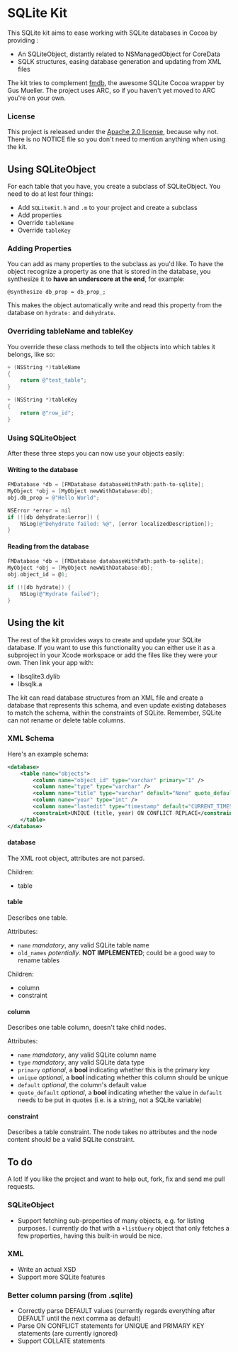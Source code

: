 SQLite Kit
==========

This SQLite kit aims to ease working with SQLite databases in Cocoa by providing :

* An SQLiteObject, distantly related to NSManagedObject for CoreData
* SQLK structures, easing database generation and updating from XML files

The kit tries to complement [fmdb], the awesome SQLite Cocoa wrapper by Gus Mueller. The project uses ARC, so if you haven't yet moved to ARC you're on your own.

### License ###

This project is released under the [Apache 2.0 license][apache], because why not. There is no NOTICE file so you don't need to mention anything when using the kit.

[fmdb]: https://github.com/ccgus/fmdb
[apache]: http://www.apache.org/licenses/LICENSE-2.0.html


Using SQLiteObject
------------------

For each table that you have, you create a subclass of SQLiteObject. You need to do at lest four things:

* Add `SQLiteKit.h` and `.m` to your project and create a subclass
* Add properties
* Override `tableName`
* Override `tableKey`


### Adding Properties ###

You can add as many properties to the subclass as you'd like. To have the object recognize a property as one that is stored in the database, you synthesize it to **have an underscore at the end**, for example:

    @synthesize db_prop = db_prop_;

This makes the object automatically write and read this property from the database on `hydrate:` and `dehydrate`.


### Overriding tableName and tableKey ###

You override these class methods to tell the objects into which tables it belongs, like so:

```objective-c
+ (NSString *)tableName
{
    return @"test_table";
}

+ (NSString *)tableKey
{
    return @"row_id";
}
```


### Using SQLiteObject ###

After these three steps you can now use your objects easily:

#### Writing to the database ####

```objective-c
FMDatabase *db = [FMDatabase databaseWithPath:path-to-sqlite];
MyObject *obj = [MyObject newWithDatabase:db];
obj.db_prop = @"Hello World";

NSError *error = nil
if (![db dehydrate:&error]) {
    NSLog(@"Dehydrate failed: %@", [error localizedDescription]);
}
```

#### Reading from the database ####

```objective-c
FMDatabase *db = [FMDatabase databaseWithPath:path-to-sqlite];
MyObject *obj = [MyObject newWithDatabase:db];
obj.object_id = @1;

if (![db hydrate]) {
    NSLog(@"Hydrate failed");
}
```


Using the kit
-------------

The rest of the kit provides ways to create and update your SQLite database. If you want to use this functionality you can either use it as a subproject in your Xcode workspace or add the files like they were your own. Then link your app with:

* libsqlite3.dylib
* libsqlk.a

The kit can read database structures from an XML file and create a database that represents this schema, and even update existing databases to match the schema, within the constraints of SQLite. Remember, SQLite can not rename or delete table columns.


### XML Schema ###

Here's an example schema:

```xml
<database>
    <table name="objects">
        <column name="object_id" type="varchar" primary="1" />
        <column name="type" type="varchar" />
        <column name="title" type="varchar" default="None" quote_default="1" />
        <column name="year" type="int" />
        <column name="lastedit" type="timestamp" default="CURRENT_TIMESTAMP" />
        <constraint>UNIQUE (title, year) ON CONFLICT REPLACE</constraint>
    </table>
</database>
```

#### database ####

The XML root object, attributes are not parsed.

Children:

* table

#### table ####

Describes one table.

Attributes:

* `name` _mandatory_, any valid SQLite table name
* `old_names` _potentially_. **NOT IMPLEMENTED**; could be a good way to rename tables

Children:

* column
* constraint

#### column ####

Describes one table column, doesn't take child nodes.

Attributes:

* `name` _mandatory_, any valid SQLite column name
* `type` _mandatory_, any valid SQLite data type
* `primary` _optional_, a **bool** indicating whether this is the primary key
* `unique` _optional_, a **bool** indicating whether this column should be unique
* `default` _optional_, the column's default value
* `quote_default` _optional_, a **bool** indicating whether the value in `default` needs to be put in quotes (i.e. is a string, not a SQLite variable)

#### constraint ####

Describes a table constraint. The node takes no attributes and the node content should be a valid SQLite constraint.



To do
-----

A lot! If you like the project and want to help out, fork, fix and send me pull requests.


### SQLiteObject ###

- Support fetching sub-properties of many objects, e.g. for listing purposes. I currently do that with a `+listQuery` object that only fetches a few properties, having this built-in would be nice.


### XML ###

- Write an actual XSD
- Support more SQLite features


### Better column parsing (from .sqlite) ###

- Correctly parse DEFAULT values (currently regards everything after DEFAULT until the next comma as default)
- Parse ON CONFLICT statements for UNIQUE and PRIMARY KEY statements (are currently ignored)
- Support COLLATE statements
